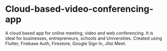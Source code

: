 # Cloud-based-video-conferencing-app
A cloud based app for online meeting, video and web conferencing. It is ideal for businesses, entrepreneurs, schools and Universities. Created using Flutter, Firebase Auth, Firestore, Google Sign In, Jitsi Meet.
